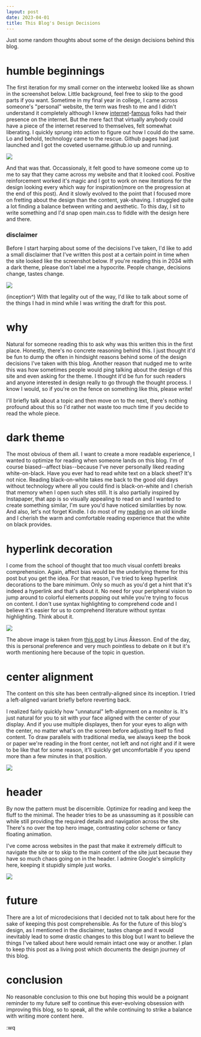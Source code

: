 ```yaml
---
layout: post
date: 2023-04-01
title: This Blog's Design Decisions
---
```


Just some random thoughts about some of the design decisions behind this blog.

# humble beginnings
The first iteration for my small corner on the interwebz looked like as shown in the screenshot below. Little background, feel free to skip to the good parts if you want. Sometime in my final year in college, I came across someone's "personal" website, the term was fresh to me and I didn't understand it completely although I knew [internet](http://erikdemaine.org/)-[famous](http://www.paulgraham.com/) folks had their presence on the internet. But the mere fact that virtually anybody could have a piece of the internet reserved to themselves, felt somewhat liberating. I quickly sprung into action to figure out how I could do the same. Lo and behold, technology came to  the rescue. Github pages had just launched and I got the coveted username.github.io up and running.

<img src="./../../static/img/posts/design-decisions/humble.png"/>

And that was that. Occassionaly, it felt good to have someone come up to me to say that they came across my website and that it looked cool. Positive reinforcement worked it's magic and I got to work on new iterations for the design looking every which way for inspiration(more on the progression at the end of this post). And it slowly evolved to the point that I focused more on fretting about the design than the content, yak-shaving. I struggled quite a lot finding a balance between writing and aesthetic. To this day, I sit to write something and I'd snap open main.css to fiddle with the design here and there.


### disclaimer
Before I start harping about some of the decisions I've taken, I'd like to add a small disclaimer that I've written this post at a certain point in time when the site looked like the screenshot below. If you're reading this in 2034 with a dark theme, please don't label me a hypocrite. People change, decisions change, tastes change.

<img src="./../../static/img/posts/design-decisions/home.png"/>

(inception^) With that legality out of the way, I'd like to talk about some of the things I had in mind while I was writing the draft for this post.

# why
Natural for someone reading this to ask why was this written this in the first place. Honestly, there's no concrete reasoning behind this. I just thought it'd be fun to dump the often in hindsight reasons behind some of the design decisions I've taken with this blog. Another reason that nudged me to write this was how sometimes people would ping talking about the design of this site and even asking for the theme. I thought it'd be fun for such readers and anyone interested in design really to go through the thought process. I know I would, so if you're on the fence on something like this, please write!

I'll briefly talk about a topic and then move on to the next, there's nothing profound about this so I'd rather not waste too much time if you decide to read the whole piece.

# dark theme
The most obvious of them all. I want to create a more readable experience, I wanted to optimize for reading when someone lands on this blog. I'm of course biased--affect bias--because I've never personally liked reading white-on-black. Have you ever had to read white text on a black sheet? It's not nice. Reading black-on-white takes me back to the good old days without technology where all you could find is black-on-white and I cherish that memory when I open such sites still. It is also partially inspired by Instapaper, that app is so visually appealing to read on and I wanted to create something similar, I'm sure you'd have noticed similarities by now. And also, let's not forget Kindle. I do most of my [reading](/reading/) on an old kindle and I cherish the warm and comfortable reading experience that the white on black provides.

# hyperlink decoration
I come from the school of thought that too much visual confetti breaks comprehension. Again, affect bias would be the underlying theme for this post but you get the idea. For that reason, I've tried to keep hyperlink decorations to the bare minimum. Only so much as you'd get a hint that it's indeed a hyperlink and that's about it. No need for your peripheral vision to jump around to colorful elements popping out while you're trying to focus on content. I don't use syntax highlighting to comprehend code and I believe it's easier for us to comprehend literature without syntax highlighting. Think about it.

<img src="./../../static/img/posts/design-decisions/para.png"/>

The above image is taken from [this post](https://www.linusakesson.net/programming/syntaxhighlighting/) by Linus Åkesson. End of the day, this is personal preference and very much pointless to debate on it but it's worth mentioning here because of the topic in question.

# center alignment
The content on this site has been centrally-aligned since its inception. I tried a left-aligned variant briefly before reverting back.

I realized fairly quickly how "unnatural" left-alignment on a monitor is. It's just natural for you to sit with your face aligned with the center of your display. And if you use multiple displayes, then for your eyes to align with the center, no matter what's on the screen before adjusting itself to find content. To draw parallels with traditional media, we always keep the book or paper we're reading in the front center, not left and not right and if it were to be like that for some reason, it'll quickly get uncomfortable if you spend more than a few minutes in that position.

<img src="./../../static/img/posts/design-decisions/left.png"/>


# header
By now the pattern must be discernible. Optimize for reading and keep the fluff to the minimal. The header tries to be as unassuming as it possible can while still providing the required details and navigation across the site. There's no over the top hero image, contrasting color scheme or fancy floating animation.

I've come across websites in the past that make it extremely difficult to navigate the site or to skip to the main content of the site just because they have so much chaos going on in the header. I admire Google's simplicity here, keeping it stupidly simple just works.

<img src="./../../static/img/posts/design-decisions/blog_history.gif"/>

# future
There are a lot of microdecisions that I decided not to talk about here for the sake of keeping this post comprehensible. As for the future of this blog's design, as I mentioned in the disclaimer, tastes change and it would inevitably lead to some drastic changes to this blog but I want to believe the things I've talked about here would remain intact one way or another.
I plan to keep this post as a living post which documents the design journey of this blog.

# conclusion
No reasonable conclusion to this one but hoping this would be a poignant reminder to my future self to continue this ever-evolving obsession with improving this blog, so to speak, all the while continuing to strike a balance with writing more content here.

:wq
